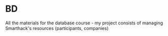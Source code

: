 # BD
All the materials for the database course - my project consists of managing Smarthack's resources (participants, companies) 
